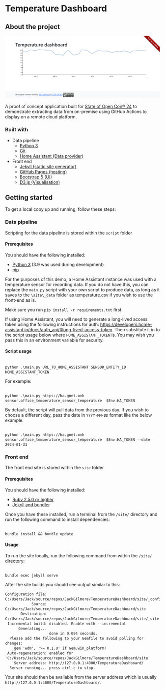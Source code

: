 # Temperature Dashboard

## About the project

![A screenshot of the Temperature Dashboard website showing a graph of temperatures](.github/screenshot.png)

A proof of concept application built for [State of Open Con® 24](https://stateofopencon.com/) to demonstrate extracting data from on-premise using GitHub Actions to display on a remote cloud platform.

### Built with
- Data pipeline
    - [Python 3](https://www.python.org/)
    - [Git](https://git-scm.com/)
    - [Home Assistant (Data provider)](https://www.home-assistant.io/)
- Front end
    - [Jekyll (static site generator)](https://jekyllrb.com/)
    - [GitHub Pages (hosting)](https://pages.github.com/)
    - [Bootstrap 5 (UI)](https://getbootstrap.com/)
    - [D3.js (Visualisation)](https://d3js.org/)

## Getting started
To get a local copy up and running, follow these steps:

### Data pipeline

Scripting for the data pipeline is stored within the `script` folder

#### Prerequisites

You should have the following installed:
- [Python 3](https://www.python.org/) (3.9 was used during development)
- [pip](https://pypi.org/project/pip/)

For the purposes of this demo, a Home Assistant instance was used with a temperature sensor for recording data. If you do not have this, you can replace the `main.py` script with your own script to produce data, as long as it saves to the `\site\_data` folder as temperature.csv if you wish to use the front-end as is.

Make sure you run `pip install -r requirements.txt` first.

If using Home Assistant, you will need to generate a long-lived access token using the following instructions for auth: https://developers.home-assistant.io/docs/auth_api/#long-lived-access-token. Then substitute it in to the script usage below where `HOME_ASSISTANT_TOKEN` is. You may wish you pass this in an environment variable for security.

#### Script usage

```shell

python .\main.py URL_TO_HOME_ASSISTANT SENSOR_ENTITY_ID HOME_ASSISTANT_TOKEN

```

For example:

```shell

python .\main.py https://ha.gnet.ovh sensor.office_temperature_sensor_temperature  $Env:HA_TOKEN

```

By default, the script will pull data from the previous day. If you wish to choose a different day, pass the date in `YYYY-MM-DD` format like the below example:

```shell

python .\main.py https://ha.gnet.ovh sensor.office_temperature_sensor_temperature  $Env:HA_TOKEN --date 2024-01-31

```

### Front end

The front end site is stored within the `site` folder

#### Prerequisites

You should have the following installed: 
- [Ruby 2.5.0 or higher](https://www.ruby-lang.org/en/)
- [Jekyll and bundler](https://jekyllrb.com/docs/)

Once you have these installed, run a terminal from the `/site/` directory and run the following command to install dependencies:

```shell

bundle install && bundle update

```

#### Usage

To run the site locally, run the following command from within the `/site/` directory:

```shell

bundle exec jekyll serve

```

After the site builds you should see output similar to this:

```shell
Configuration file: C:/Users/Jack/source/repos/JackGilmore/TemperatureDashboard/site/_config.yml
            Source: C:/Users/Jack/source/repos/JackGilmore/TemperatureDashboard/site
       Destination: C:/Users/Jack/source/repos/JackGilmore/TemperatureDashboard/site/_site
 Incremental build: disabled. Enable with --incremental
      Generating...
                    done in 0.094 seconds.
  Please add the following to your Gemfile to avoid polling for changes:
    gem 'wdm', '>= 0.1.0' if Gem.win_platform?
 Auto-regeneration: enabled for 'C:/Users/Jack/source/repos/JackGilmore/TemperatureDashboard/site'
    Server address: http://127.0.0.1:4000/TemperatureDashboard/
  Server running... press ctrl-c to stop.
```

Your site should then be available from the server address which is usually `http://127.0.0.1:4000/TemperatureDashboard/`.